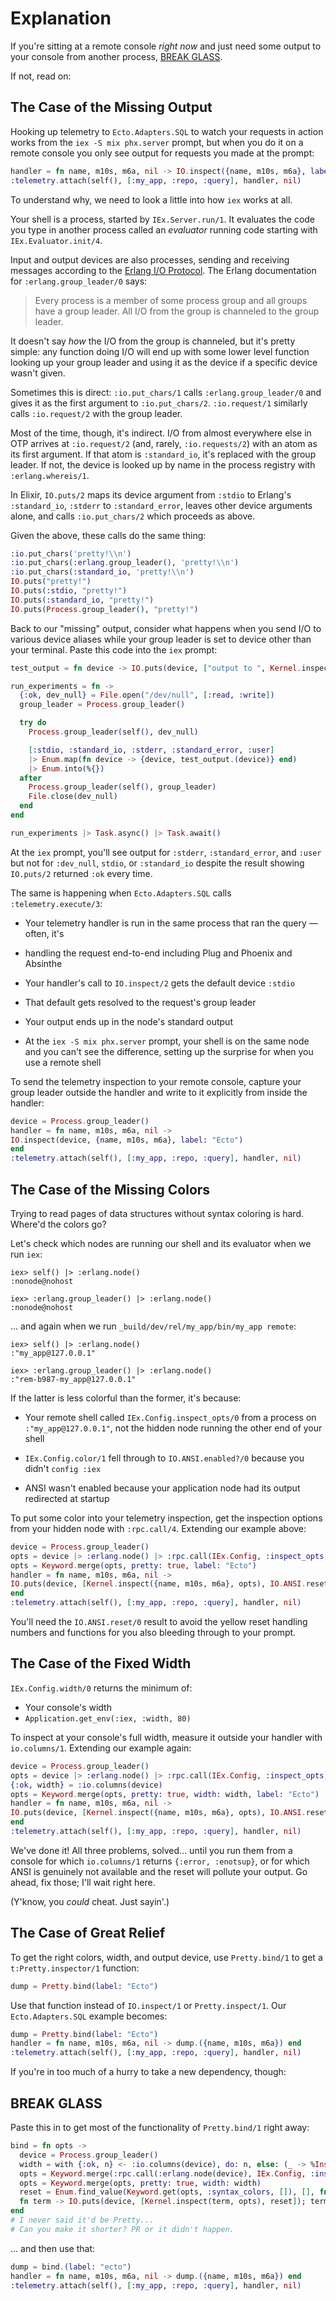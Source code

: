# Explanation

If you're sitting at a remote console _right now_ and just need some output to your console from
another process, [BREAK GLASS](#break-glass).

If not, read on:

## The Case of the Missing Output

Hooking up telemetry to `Ecto.Adapters.SQL` to watch your requests in action works from
the `iex -S mix phx.server` prompt, but when you do it on a remote console you only see output for
requests you made at the prompt:

```elixir
handler = fn name, m10s, m6a, nil -> IO.inspect({name, m10s, m6a}, label: "Ecto") end
:telemetry.attach(self(), [:my_app, :repo, :query], handler, nil)
```

To understand why, we need to look a little into how `iex` works at all.

Your shell is a process, started by `IEx.Server.run/1`. It evaluates the code you type in another
process called an _evaluator_ running code starting with `IEx.Evaluator.init/4`.

Input and output devices are also processes, sending and receiving messages according to the
[Erlang I/O Protocol](https://erlang.org/doc/apps/stdlib/io_protocol.html). The Erlang
documentation for `:erlang.group_leader/0` says:

> Every process is a member of some process group and all groups have a group leader.
> All I/O from the group is channeled to the group leader.

It doesn't say _how_ the I/O from the group is channeled, but it's pretty simple: any function
doing I/O will end up with some lower level function looking up your group leader and using it as
the device if a specific device wasn't given.

Sometimes this is direct: `:io.put_chars/1` calls `:erlang.group_leader/0` and gives it as the
first argument to `:io.put_chars/2`. `:io.request/1` similarly calls `:io.request/2` with the
group leader.

Most of the time, though, it's indirect. I/O from almost everywhere else in OTP arrives at
`:io.request/2` (and, rarely, `:io.requests/2`) with an atom as its first argument. If that atom
is `:standard_io`, it's replaced with the group leader. If not, the device is looked up by name in
the process registry with `:erlang.whereis/1`.

In Elixir, `IO.puts/2` maps its device argument from `:stdio` to Erlang's `:standard_io`,
`:stderr` to `:standard_error`, leaves other device arguments alone, and calls `:io.put_chars/2`
which proceeds as above.

Given the above, these calls do the same thing:

```elixir
:io.put_chars('pretty!\\n')
:io.put_chars(:erlang.group_leader(), 'pretty!\\n')
:io.put_chars(:standard_io, 'pretty!\\n')
IO.puts("pretty!")
IO.puts(:stdio, "pretty!")
IO.puts(:standard_io, "pretty!")
IO.puts(Process.group_leader(), "pretty!")
```

Back to our "missing" output, consider what happens when you send I/O to various device aliases
while your group leader is set to device other than your terminal. Paste this code into the `iex`
prompt:

```elixir
test_output = fn device -> IO.puts(device, ["output to ", Kernel.inspect(device)]) end

run_experiments = fn ->
  {:ok, dev_null} = File.open("/dev/null", [:read, :write])
  group_leader = Process.group_leader()

  try do
    Process.group_leader(self(), dev_null)

    [:stdio, :standard_io, :stderr, :standard_error, :user]
    |> Enum.map(fn device -> {device, test_output.(device)} end)
    |> Enum.into(%{})
  after
    Process.group_leader(self(), group_leader)
    File.close(dev_null)
  end
end

run_experiments |> Task.async() |> Task.await()
```

At the `iex` prompt, you'll see output for `:stderr`, `:standard_error`, and `:user` but not for
`:dev_null`, `stdio`, or `:standard_io` despite the result showing `IO.puts/2` returned `:ok`
every time.

The same is happening when `Ecto.Adapters.SQL` calls `:telemetry.execute/3`:

* Your telemetry handler is run in the same process that ran the query &mdash; often, it's
* handling the request end-to-end including Plug and Phoenix and Absinthe

* Your handler's call to `IO.inspect/2` gets the default device `:stdio`

* That default gets resolved to the request's group leader

* Your output ends up in the node's standard output

* At the `iex -S mix phx.server` prompt, your shell is on the same node and you can't see the
  difference, setting up the surprise for when you use a remote shell

To send the telemetry inspection to your remote console, capture your group leader outside the
handler and write to it explicitly from inside the handler:

```elixir
device = Process.group_leader()
handler = fn name, m10s, m6a, nil ->
IO.inspect(device, {name, m10s, m6a}, label: "Ecto")
end
:telemetry.attach(self(), [:my_app, :repo, :query], handler, nil)
```

## The Case of the Missing Colors

Trying to read pages of data structures without syntax coloring is hard. Where'd the colors go?

Let's check which nodes are running our shell and its evaluator when we run `iex`:

```plain
iex> self() |> :erlang.node()
:nonode@nohost

iex> :erlang.group_leader() |> :erlang.node()
:nonode@nohost
```

... and again when we run `_build/dev/rel/my_app/bin/my_app remote`:

```plain
iex> self() |> :erlang.node()
:"my_app@127.0.0.1"

iex> :erlang.group_leader() |> :erlang.node()
:"rem-b987-my_app@127.0.0.1"
```

If the latter is less colorful than the former, it's because:

* Your remote shell called `IEx.Config.inspect_opts/0` from a process on `:"my_app@127.0.0.1"`,
  not the hidden node running the other end of your shell

* `IEx.Config.color/1` fell through to `IO.ANSI.enabled?/0` because you didn't `config :iex`

* ANSI wasn't enabled because your application node had its output redirected at startup

To put some color into your telemetry inspection, get the inspection options from your hidden
node with `:rpc.call/4`. Extending our example above:

```elixir
device = Process.group_leader()
opts = device |> :erlang.node() |> :rpc.call(IEx.Config, :inspect_opts, [])
opts = Keyword.merge(opts, pretty: true, label: "Ecto")
handler = fn name, m10s, m6a, nil ->
IO.puts(device, [Kernel.inspect({name, m10s, m6a}, opts), IO.ANSI.reset()])
end
:telemetry.attach(self(), [:my_app, :repo, :query], handler, nil)
```

You'll need the `IO.ANSI.reset/0` result to avoid the yellow reset handling numbers and functions
for you also bleeding through to your prompt.

## The Case of the Fixed Width

`IEx.Config.width/0` returns the minimum of:

* Your console's width
* `Application.get_env(:iex, :width, 80)`

To inspect at your console's full width, measure it outside your handler with `io.columns/1`.
Extending our example again:

```elixir
device = Process.group_leader()
opts = device |> :erlang.node() |> :rpc.call(IEx.Config, :inspect_opts, [])
{:ok, width} = :io.columns(device)
opts = Keyword.merge(opts, pretty: true, width: width, label: "Ecto")
handler = fn name, m10s, m6a, nil ->
IO.puts(device, [Kernel.inspect({name, m10s, m6a}, opts), IO.ANSI.reset()])
end
:telemetry.attach(self(), [:my_app, :repo, :query], handler, nil)
```

We've done it! All three problems, solved&hellip; until you run them from a console for which
`io.columns/1` returns `{:error, :enotsup}`, or for which ANSI is genuinely not available and the
reset will pollute your output. Go ahead, fix those; I'll wait right here.

(Y'know, you _could_ cheat. Just sayin'.)

## The Case of Great Relief

To get the right colors, width, and output device, use `Pretty.bind/1` to get a
`t:Pretty.inspector/1` function:

```elixir
dump = Pretty.bind(label: "Ecto")
```

Use that function instead of `IO.inspect/1` or `Pretty.inspect/1`. Our `Ecto.Adapters.SQL` example
becomes:

```elixir
dump = Pretty.bind(label: "Ecto")
handler = fn name, m10s, m6a, nil -> dump.({name, m10s, m6a}) end
:telemetry.attach(self(), [:my_app, :repo, :query], handler, nil)
```

If you're in too much of a hurry to take a new dependency, though:

## BREAK GLASS

Paste this in to get most of the functionality of `Pretty.bind/1` right away:

```elixir
bind = fn opts ->
  device = Process.group_leader()
  width = with {:ok, n} <- :io.columns(device), do: n, else: (_ -> %Inspect.Opts{}.width)
  opts = Keyword.merge(:rpc.call(:erlang.node(device), IEx.Config, :inspect_opts, []), opts)
  opts = Keyword.merge(opts, pretty: true, width: width)
  reset = Enum.find_value(Keyword.get(opts, :syntax_colors, []), [], fn _ -> IO.ANSI.reset() end)
  fn term -> IO.puts(device, [Kernel.inspect(term, opts), reset]); term end
end
# I never said it'd be Pretty...
# Can you make it shorter? PR or it didn't happen.
```

... and then use that:

```elixir
dump = bind.(label: "ecto")
handler = fn name, m10s, m6a, nil -> dump.({name, m10s, m6a}) end
:telemetry.attach(self(), [:my_app, :repo, :query], handler, nil)
```
